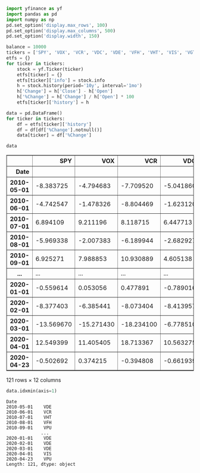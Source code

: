 ```python
import yfinance as yf
import pandas as pd
import numpy as np
pd.set_option('display.max_rows', 100)
pd.set_option('display.max_columns', 500)
pd.set_option('display.width', 150)
```


```python
balance = 10000
tickers = ['SPY', 'VOX', 'VCR', 'VDC', 'VDE', 'VFH', 'VHT', 'VIS', 'VGT', 'VAW', 'VNQ', 'VPU']
etfs = {}
for ticker in tickers:
    stock = yf.Ticker(ticker)
    etfs[ticker] = {}
    etfs[ticker]['info'] = stock.info
    h = stock.history(period='10y', interval='1mo')
    h['Change'] = h['Close'] - h['Open']
    h['%Change'] = h['Change'] / h['Open'] * 100
    etfs[ticker]['history'] = h
```


```python
data = pd.DataFrame()
for ticker in tickers:
    df = etfs[ticker]['history']
    df = df[df['%Change'].notnull()]
    data[ticker] = df['%Change']

data
```




<div>
<style scoped>
    .dataframe tbody tr th:only-of-type {
        vertical-align: middle;
    }

    .dataframe tbody tr th {
        vertical-align: top;
    }

    .dataframe thead th {
        text-align: right;
    }
</style>
<table border="1" class="dataframe">
  <thead>
    <tr style="text-align: right;">
      <th></th>
      <th>SPY</th>
      <th>VOX</th>
      <th>VCR</th>
      <th>VDC</th>
      <th>VDE</th>
      <th>VFH</th>
      <th>VHT</th>
      <th>VIS</th>
      <th>VGT</th>
      <th>VAW</th>
      <th>VNQ</th>
      <th>VPU</th>
    </tr>
    <tr>
      <th>Date</th>
      <th></th>
      <th></th>
      <th></th>
      <th></th>
      <th></th>
      <th></th>
      <th></th>
      <th></th>
      <th></th>
      <th></th>
      <th></th>
      <th></th>
    </tr>
  </thead>
  <tbody>
    <tr>
      <th>2010-05-01</th>
      <td>-8.383725</td>
      <td>-4.794683</td>
      <td>-7.709520</td>
      <td>-5.041860</td>
      <td>-12.367388</td>
      <td>-9.562044</td>
      <td>-7.199832</td>
      <td>-9.408974</td>
      <td>-8.200234</td>
      <td>-9.544837</td>
      <td>-6.136878</td>
      <td>-6.009144</td>
    </tr>
    <tr>
      <th>2010-06-01</th>
      <td>-4.742547</td>
      <td>-1.478326</td>
      <td>-8.804469</td>
      <td>-1.623120</td>
      <td>-4.535528</td>
      <td>-5.791191</td>
      <td>-0.482870</td>
      <td>-5.977062</td>
      <td>-5.544851</td>
      <td>-6.884127</td>
      <td>-4.825901</td>
      <td>-1.257862</td>
    </tr>
    <tr>
      <th>2010-07-01</th>
      <td>6.894109</td>
      <td>9.211196</td>
      <td>8.118715</td>
      <td>6.447713</td>
      <td>7.891037</td>
      <td>7.130510</td>
      <td>0.830641</td>
      <td>9.974184</td>
      <td>7.110507</td>
      <td>12.046474</td>
      <td>9.498094</td>
      <td>7.559092</td>
    </tr>
    <tr>
      <th>2010-08-01</th>
      <td>-5.969338</td>
      <td>-2.007383</td>
      <td>-6.189944</td>
      <td>-2.682927</td>
      <td>-6.399617</td>
      <td>-8.942766</td>
      <td>-3.276836</td>
      <td>-8.416156</td>
      <td>-8.061821</td>
      <td>-4.055266</td>
      <td>-2.854696</td>
      <td>-0.386183</td>
    </tr>
    <tr>
      <th>2010-09-01</th>
      <td>6.925271</td>
      <td>7.988853</td>
      <td>10.930889</td>
      <td>4.605138</td>
      <td>8.470588</td>
      <td>4.780362</td>
      <td>8.300669</td>
      <td>10.195721</td>
      <td>11.111111</td>
      <td>7.091413</td>
      <td>2.352599</td>
      <td>0.956633</td>
    </tr>
    <tr>
      <th>...</th>
      <td>...</td>
      <td>...</td>
      <td>...</td>
      <td>...</td>
      <td>...</td>
      <td>...</td>
      <td>...</td>
      <td>...</td>
      <td>...</td>
      <td>...</td>
      <td>...</td>
      <td>...</td>
    </tr>
    <tr>
      <th>2020-01-01</th>
      <td>-0.559614</td>
      <td>0.053056</td>
      <td>0.477891</td>
      <td>-0.789016</td>
      <td>-12.289395</td>
      <td>-2.773761</td>
      <td>-2.915604</td>
      <td>-1.175706</td>
      <td>2.885006</td>
      <td>-6.965471</td>
      <td>0.789445</td>
      <td>5.905512</td>
    </tr>
    <tr>
      <th>2020-02-01</th>
      <td>-8.377403</td>
      <td>-6.385441</td>
      <td>-8.073404</td>
      <td>-8.413957</td>
      <td>-14.847285</td>
      <td>-11.672942</td>
      <td>-6.816607</td>
      <td>-9.532857</td>
      <td>-7.389435</td>
      <td>-9.417398</td>
      <td>-6.977992</td>
      <td>-10.216513</td>
    </tr>
    <tr>
      <th>2020-03-01</th>
      <td>-13.569670</td>
      <td>-15.271430</td>
      <td>-18.234100</td>
      <td>-6.778510</td>
      <td>-38.399869</td>
      <td>-23.477601</td>
      <td>-5.633723</td>
      <td>-20.995032</td>
      <td>-11.482010</td>
      <td>-16.232062</td>
      <td>-20.305853</td>
      <td>-10.675317</td>
    </tr>
    <tr>
      <th>2020-04-01</th>
      <td>12.549399</td>
      <td>11.405405</td>
      <td>18.713367</td>
      <td>10.563275</td>
      <td>19.541779</td>
      <td>7.503100</td>
      <td>15.000000</td>
      <td>7.031842</td>
      <td>12.545153</td>
      <td>12.048976</td>
      <td>9.833108</td>
      <td>10.178312</td>
    </tr>
    <tr>
      <th>2020-04-23</th>
      <td>-0.502692</td>
      <td>0.374215</td>
      <td>-0.394808</td>
      <td>-0.661939</td>
      <td>0.174978</td>
      <td>-0.498180</td>
      <td>-0.080326</td>
      <td>0.175670</td>
      <td>-0.757150</td>
      <td>0.249832</td>
      <td>-1.132797</td>
      <td>-1.776336</td>
    </tr>
  </tbody>
</table>
<p>121 rows × 12 columns</p>
</div>




```python
data.idxmin(axis=1)
```




    Date
    2010-05-01    VDE
    2010-06-01    VCR
    2010-07-01    VHT
    2010-08-01    VFH
    2010-09-01    VPU
                 ... 
    2020-01-01    VDE
    2020-02-01    VDE
    2020-03-01    VDE
    2020-04-01    VIS
    2020-04-23    VPU
    Length: 121, dtype: object




```python

```


```python

```
